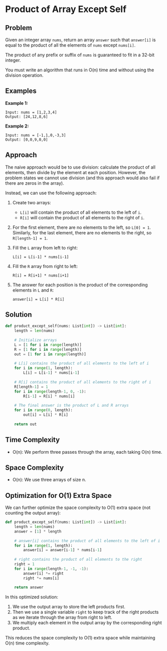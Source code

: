 # Product of Array Except Self

## Problem

Given an integer array `nums`, return an array `answer` such that `answer[i]` is equal to the product of all the elements of `nums` except `nums[i]`.

The product of any prefix or suffix of `nums` is guaranteed to fit in a 32-bit integer.

You must write an algorithm that runs in O(n) time and without using the division operation.

## Examples

**Example 1:**
```
Input: nums = [1,2,3,4]
Output: [24,12,8,6]
```

**Example 2:**
```
Input: nums = [-1,1,0,-3,3]
Output: [0,0,9,0,0]
```

## Approach

The naive approach would be to use division: calculate the product of all elements, then divide by the element at each position. However, the problem states we cannot use division (and this approach would also fail if there are zeros in the array).

Instead, we can use the following approach:

1. Create two arrays: 
   - `L[i]` will contain the product of all elements to the left of `i`.
   - `R[i]` will contain the product of all elements to the right of `i`.
   
2. For the first element, there are no elements to the left, so `L[0] = 1`. Similarly, for the last element, there are no elements to the right, so `R[length-1] = 1`.

3. Fill the `L` array from left to right:
   ```
   L[i] = L[i-1] * nums[i-1]
   ```

4. Fill the `R` array from right to left:
   ```
   R[i] = R[i+1] * nums[i+1]
   ```

5. The answer for each position is the product of the corresponding elements in `L` and `R`:
   ```
   answer[i] = L[i] * R[i]
   ```

## Solution

```python
def product_except_self(nums: List[int]) -> List[int]:
    length = len(nums)
    
    # Initialize arrays
    L = [1 for i in range(length)]
    R = [1 for i in range(length)]
    out = [1 for i in range(length)]
    
    # L[i] contains the product of all elements to the left of i
    for i in range(1, length):
        L[i] = L[i-1] * nums[i-1]
    
    # R[i] contains the product of all elements to the right of i
    R[length-1] = 1
    for i in range(length-1, 0, -1):
        R[i-1] = R[i] * nums[i]
    
    # The final answer is the product of L and R arrays
    for i in range(0, length):
        out[i] = L[i] * R[i]
    
    return out
```

## Time Complexity

- O(n): We perform three passes through the array, each taking O(n) time.

## Space Complexity

- O(n): We use three arrays of size n.

## Optimization for O(1) Extra Space

We can further optimize the space complexity to O(1) extra space (not counting the output array):

```python
def product_except_self(nums: List[int]) -> List[int]:
    length = len(nums)
    answer = [1] * length
    
    # answer[i] contains the product of all elements to the left of i
    for i in range(1, length):
        answer[i] = answer[i-1] * nums[i-1]
    
    # right contains the product of all elements to the right
    right = 1
    for i in range(length-1, -1, -1):
        answer[i] *= right
        right *= nums[i]
    
    return answer
```

In this optimized solution:
1. We use the output array to store the left products first.
2. Then we use a single variable `right` to keep track of the right products as we iterate through the array from right to left.
3. We multiply each element in the output array by the corresponding right product.

This reduces the space complexity to O(1) extra space while maintaining O(n) time complexity. 